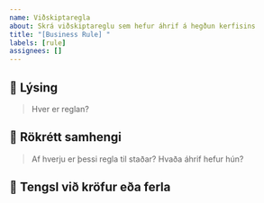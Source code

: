 ```yaml
---
name: Viðskiptaregla
about: Skrá viðskiptareglu sem hefur áhrif á hegðun kerfisins
title: "[Business Rule] "
labels: [rule]
assignees: []
---
```


## 📜 Lýsing
> Hver er reglan?

## 🧠 Rökrétt samhengi
> Af hverju er þessi regla til staðar? Hvaða áhrif hefur hún?

## 🔗 Tengsl við kröfur eða ferla
